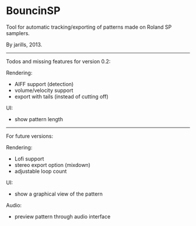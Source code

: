 BouncinSP
=========

Tool for automatic tracking/exporting of patterns made on Roland SP samplers.

By jarills, 2013.

----------------
Todos and missing features for version 0.2:

Rendering:

- AIFF support (detection)
- volume/velocity support
- export with tails (instead of cutting off)

UI:

- show pattern length

----------------
For future versions:

Rendering:

- Lofi support
- stereo export option (mixdown)
- adjustable loop count

UI:

- show a graphical view of the pattern

Audio:

- preview pattern through audio interface
